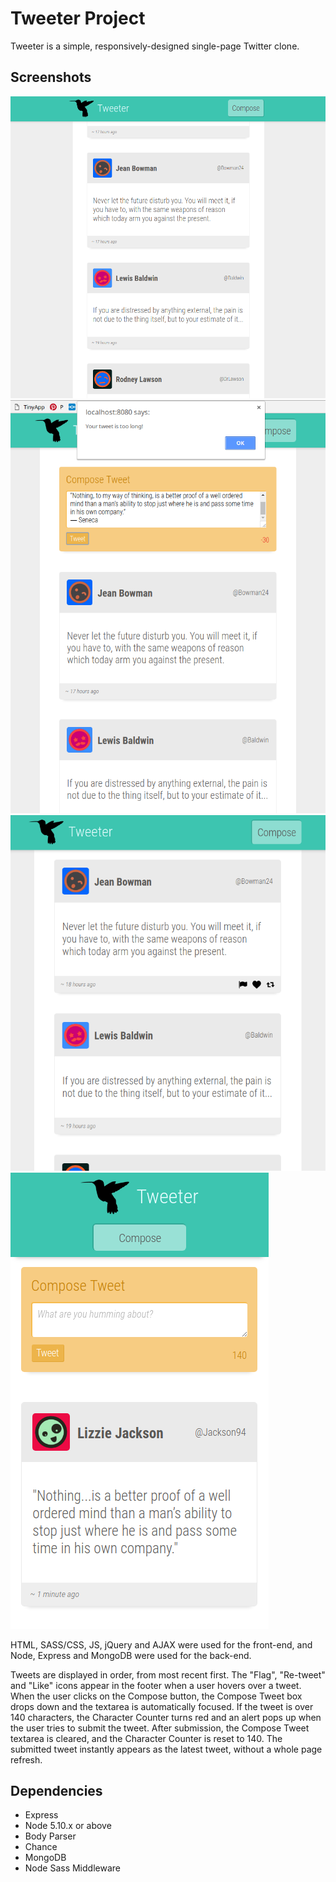 # Tweeter Project

Tweeter is a simple, responsively-designed single-page Twitter clone.

## Screenshots

!["Desktop view"](https://github.com/mintedred/tweeter/blob/master/documents/tweeter-desktop.png)
!["User warning when over 140 characters"](https://github.com/mintedred/tweeter/blob/master/documents/tweet-warning.png)
!["Icons displayed on hover"](https://github.com/mintedred/tweeter/blob/master/documents/tweet-hover.png)
!["Mobile view"](https://github.com/mintedred/tweeter/blob/master/documents/mobile-view.png)


HTML, SASS/CSS, JS, jQuery and AJAX were used for the front-end, and Node, Express and MongoDB were used for the back-end.

Tweets are displayed in order, from most recent first. The "Flag", "Re-tweet" and "Like" icons appear in the footer when a user hovers over a tweet. When the user clicks on the Compose button, the Compose Tweet box drops down and the textarea is automatically focused. If the tweet is over 140 characters, the Character Counter turns red and an alert pops up when the user tries to submit the tweet. After submission, the Compose Tweet textarea is cleared, and the Character Counter is reset to 140. The submitted tweet instantly appears as the latest tweet, without a whole page refresh. 


## Dependencies

- Express
- Node 5.10.x or above
- Body Parser
- Chance
- MongoDB
- Node Sass Middleware
